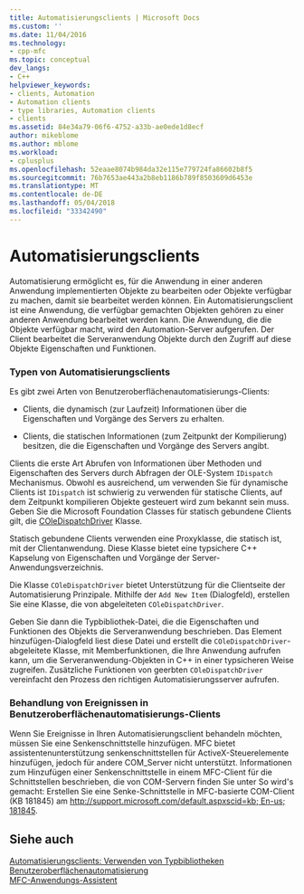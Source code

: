 ```yaml
---
title: Automatisierungsclients | Microsoft Docs
ms.custom: ''
ms.date: 11/04/2016
ms.technology:
- cpp-mfc
ms.topic: conceptual
dev_langs:
- C++
helpviewer_keywords:
- clients, Automation
- Automation clients
- type libraries, Automation clients
- clients
ms.assetid: 84e34a79-06f6-4752-a33b-ae0ede1d8ecf
author: mikeblome
ms.author: mblome
ms.workload:
- cplusplus
ms.openlocfilehash: 52eaae8074b984da32e115e779724fa86602b8f5
ms.sourcegitcommit: 76b7653ae443a2b8eb1186b789f8503609d6453e
ms.translationtype: MT
ms.contentlocale: de-DE
ms.lasthandoff: 05/04/2018
ms.locfileid: "33342490"
---
```

# <a name="automation-clients"></a>Automatisierungsclients
Automatisierung ermöglicht es, für die Anwendung in einer anderen Anwendung implementierten Objekte zu bearbeiten oder Objekte verfügbar zu machen, damit sie bearbeitet werden können. Ein Automatisierungsclient ist eine Anwendung, die verfügbar gemachten Objekten gehören zu einer anderen Anwendung bearbeitet werden kann. Die Anwendung, die die Objekte verfügbar macht, wird den Automation-Server aufgerufen. Der Client bearbeitet die Serveranwendung Objekte durch den Zugriff auf diese Objekte Eigenschaften und Funktionen.  
  
### <a name="types-of-automation-clients"></a>Typen von Automatisierungsclients  
 Es gibt zwei Arten von Benutzeroberflächenautomatisierungs-Clients:  
  
-   Clients, die dynamisch (zur Laufzeit) Informationen über die Eigenschaften und Vorgänge des Servers zu erhalten.  
  
-   Clients, die statischen Informationen (zum Zeitpunkt der Kompilierung) besitzen, die die Eigenschaften und Vorgänge des Servers angibt.  
  
 Clients die erste Art Abrufen von Informationen über Methoden und Eigenschaften des Servers durch Abfragen der OLE-System `IDispatch` Mechanismus. Obwohl es ausreichend, um verwenden Sie für dynamische Clients ist `IDispatch` ist schwierig zu verwenden für statische Clients, auf dem Zeitpunkt kompilieren Objekte gesteuert wird zum bekannt sein muss. Geben Sie die Microsoft Foundation Classes für statisch gebundene Clients gilt, die [COleDispatchDriver](../mfc/reference/coledispatchdriver-class.md) Klasse.  
  
 Statisch gebundene Clients verwenden eine Proxyklasse, die statisch ist, mit der Clientanwendung. Diese Klasse bietet eine typsichere C++ Kapselung von Eigenschaften und Vorgänge der Server-Anwendungsverzeichnis.  
  
 Die Klasse `COleDispatchDriver` bietet Unterstützung für die Clientseite der Automatisierung Prinzipale. Mithilfe der `Add New Item` (Dialogfeld), erstellen Sie eine Klasse, die von abgeleiteten `COleDispatchDriver`.  
  
 Geben Sie dann die Typbibliothek-Datei, die die Eigenschaften und Funktionen des Objekts die Serveranwendung beschrieben. Das Element hinzufügen-Dialogfeld liest diese Datei und erstellt die `COleDispatchDriver`-abgeleitete Klasse, mit Memberfunktionen, die Ihre Anwendung aufrufen kann, um die Serveranwendung-Objekten in C++ in einer typsicheren Weise zugreifen. Zusätzliche Funktionen von geerbten `COleDispatchDriver` vereinfacht den Prozess den richtigen Automatisierungsserver aufrufen.  
  
### <a name="handling-events-in-automation-clients"></a>Behandlung von Ereignissen in Benutzeroberflächenautomatisierungs-Clients  
 Wenn Sie Ereignisse in Ihren Automatisierungsclient behandeln möchten, müssen Sie eine Senkenschnittstelle hinzufügen. MFC bietet assistentenunterstützung senkenschnittstellen für ActiveX-Steuerelemente hinzufügen, jedoch für andere COM_Server nicht unterstützt. Informationen zum Hinzufügen einer Senkenschnittstelle in einem MFC-Client für die Schnittstellen beschrieben, die von COM-Servern finden Sie unter So wird's gemacht: Erstellen Sie eine Senke-Schnittstelle in MFC-basierte COM-Client (KB 181845) am [ http://support.microsoft.com/default.aspxscid=kb; En-us; 181845](http://support.microsoft.com/default.aspxscid=kb;en-us;181845).  
  
## <a name="see-also"></a>Siehe auch  
 [Automatisierungsclients: Verwenden von Typbibliotheken](../mfc/automation-clients-using-type-libraries.md)   
 [Benutzeroberflächenautomatisierung](../mfc/automation.md)   
 [MFC-Anwendungs-Assistent](../mfc/reference/mfc-application-wizard.md)

